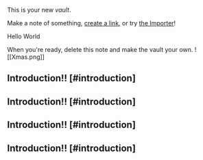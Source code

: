 This is your new *vault*.

Make a note of something, [create a link](<./create a link.md>), or try [the Importer](https://help.obsidian.md/Plugins/Importer)!

<Card href="/docs/headless">Hello World</Card>

When you're ready, delete this note and make the vault your own.
!\[\[Xmas.png]]

## Introduction!! \[#introduction]

## Introduction!! \[#introduction]

## Introduction!! \[#introduction]

## Introduction!! \[#introduction]
